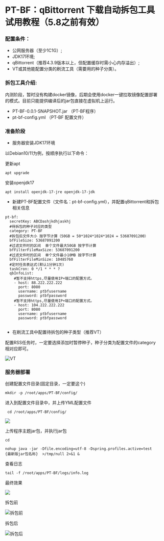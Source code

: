 # PT-BF：qBittorrent 下载自动拆包工具试用教程（5.8之前有效）

### 配置条件：

- 公网服务器（至少1C1G）;
- JDK17环境;
- qBittorrent（推荐4.3.9版本以上，但配置缓存时需小心内存溢出）;
- VT或其他能配置分类的刷流工具（需要用的种子分类）。



### 拆包工具介绍:

内测阶段，暂时没有构建docker镜像，后期会使用docker一键拉取镜像配置部署的模式。目前只能提供编译后的jar包直接在虚拟机上运行。

- PT-BF-0.0.1-SNAPSHOT.jar （PT-BF程序）
- pt-bf-config.yml  （PT-BF 配置文件）



### 准备阶段

- 服务器安装JDK17环境

以Debian10/11为例，按顺序执行以下命令：

更新apt

`apt upgrade`

安装openjdk17

`apt install openjdk-17-jre openjdk-17-jdk`

- 新建PT-BF配置文件（文件名：pt-bf-config.yml），并配置qBittorrent和拆包相关信息

```
pt-bf:
  secretKey: ABCDashjkdhjaskhj
  #待拆包的种子对应的类型
  category: PT-BF
  #拆包后文件大小 按字节计算（50GB = 50*1024*1024*1024 = 53687091200）
  bfFileSize: 53687091200
  #过滤文件时的区间  单个文件最大50GB 按字节计算
  bfFilterFileMaxSize: 53687091200
  #过滤文件时的区间  单个文件最小10MB 按字节计算
  bfFilterFileMinSize: 10485760
  #定时任务表达式(默认1分钟1次)
  taskCron: 0 */1 * * * ?
  qbInfoList:
    #暂不支持https,尽量使用IP+端口的配置方式。
    - host: 88.222.222.222
      port: 8080
      username: ptbfusername
      password: ptbfpassword
    #暂不支持https,尽量使用IP+端口的配置方式。
    - host: 104.222.222.222
      port: 8080
      username: ptbfusername
      password: ptbfpassword
  
```

- 在刷流工具中配置待拆包的种子类型（推荐VT）

配置RSS任务时，一定要选择添加时暂停种子，种子分类为配置文件的category相对应即可。

![VT](https://lijieyao-blog.oss-cn-shenzhen.aliyuncs.com/image-20230430141706179.png)

### 服务器部署

创建配置文件目录(固定目录，一定要这个)

`mkdir -p /root/apps/PT-BF/config/`

进入到配置文件目录中，并上传YML配置文件

` cd /root/apps/PT-BF/config/`

![](https://lijieyao-blog.oss-cn-shenzhen.aliyuncs.com/image-20230430142119873.png)

上传程序主题jar包，并执行jar包

`cd`

`nohup java -jar -Dfile.encoding=utf-8 -Dspring.profiles.active=test {最新版jar包名称}  >/tmp/null 2>&1 &`

查看日志

`tail -f /root/apps/PT-BF/logs/info.log`

最终效果

![](https://lijieyao-blog.oss-cn-shenzhen.aliyuncs.com/image-20230430142332519.png)

拆包前

![拆包前](https://lijieyao-blog.oss-cn-shenzhen.aliyuncs.com/96790d71de15963dc09938870d5e90f.png)

拆包后

![拆包后](https://lijieyao-blog.oss-cn-shenzhen.aliyuncs.com/af23ea4ca2e224a868b6b95a52113b9.png)
